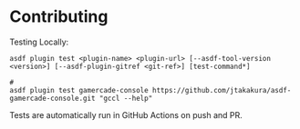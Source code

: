 # Contributing

Testing Locally:

```shell
asdf plugin test <plugin-name> <plugin-url> [--asdf-tool-version <version>] [--asdf-plugin-gitref <git-ref>] [test-command*]

#
asdf plugin test gamercade-console https://github.com/jtakakura/asdf-gamercade-console.git "gccl --help"
```

Tests are automatically run in GitHub Actions on push and PR.
